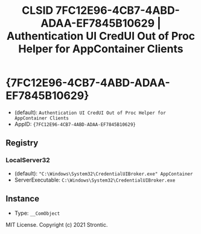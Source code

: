 ﻿---
title: "CLSID 7FC12E96-4CB7-4ABD-ADAA-EF7845B10629 | Authentication UI CredUI Out of Proc Helper for AppContainer Clients"
excerpt: What is COM-Object CLSID 7FC12E96-4CB7-4ABD-ADAA-EF7845B10629?
---

# {7FC12E96-4CB7-4ABD-ADAA-EF7845B10629}

* (default): `Authentication UI CredUI Out of Proc Helper for AppContainer Clients`
* AppID: `{7FC12E96-4CB7-4ABD-ADAA-EF7845B10629}`

## Registry


### LocalServer32

* (default): `"C:\Windows\System32\CredentialUIBroker.exe" AppContainer`
* ServerExecutable: `C:\Windows\System32\CredentialUIBroker.exe`

## Instance

* Type: `__ComObject`

MIT License. Copyright (c) 2021 Strontic.


